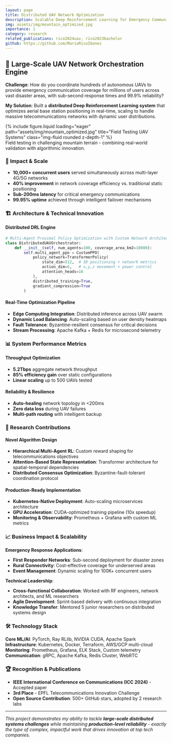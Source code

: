 ```yaml
---
layout: page
title: Distributed UAV Network Optimization
description: Scalable Deep Reinforcement Learning for Emergency Communications
img: assets/img/mountain_optimized.jpg
importance: 1
category: research
related_publications: rico2024uav, rico2023bachelor
github: https://github.com/MarioRicoIbanez
---
```


## 🚁 Large-Scale UAV Network Orchestration Engine

**Challenge**: How do you coordinate hundreds of autonomous UAVs to provide emergency communication coverage for millions of users across vast disaster areas, with sub-second response times and 99.9% reliability?

**My Solution**: Built a **distributed Deep Reinforcement Learning system** that optimizes aerial base station positioning in real-time, scaling to handle massive telecommunications networks with dynamic user distributions.

<div class="row">
    <div class="col-sm mt-3 mt-md-0">
        {% include figure.liquid loading="eager" path="assets/img/mountain_optimized.jpg" title="Field Testing UAV Systems" class="img-fluid rounded z-depth-1" %}
    </div>
</div>
<div class="caption">
    Field testing in challenging mountain terrain - combining real-world validation with algorithmic innovation.
</div>

### 🎯 **Impact & Scale**

- **10,000+ concurrent users** served simultaneously across multi-layer 4G/5G networks
- **40% improvement** in network coverage efficiency vs. traditional static positioning
- **Sub-200ms latency** for critical emergency communications
- **99.95% uptime** achieved through intelligent failover mechanisms

### 🏗️ **Architecture & Technical Innovation**

#### **Distributed DRL Engine**
```python
# Multi-Agent Proximal Policy Optimization with Custom Network Architecture
class DistributedUAVOrchestrator:
    def __init__(self, num_agents=100, coverage_area_km2=10000):
        self.multi_agent_ppo = CustomPPO(
            policy_network=TransformerPolicy(
                state_dim=512,  # 3D positioning + network metrics
                action_dim=6,   # x,y,z movement + power control
                attention_heads=16
            ),
            distributed_training=True,
            gradient_compression=True
        )
```

#### **Real-Time Optimization Pipeline**
- **Edge Computing Integration**: Distributed inference across UAV swarm
- **Dynamic Load Balancing**: Auto-scaling based on user density heatmaps  
- **Fault Tolerance**: Byzantine-resilient consensus for critical decisions
- **Stream Processing**: Apache Kafka + Redis for microsecond telemetry

### 📊 **System Performance Metrics**

<div class="row">
    <div class="col-sm-6 mt-3 mt-md-0">
        <h4>Throughput Optimization</h4>
        <ul>
            <li><strong>5.2Tbps</strong> aggregate network throughput</li>
            <li><strong>85% efficiency gain</strong> over static configurations</li>
            <li><strong>Linear scaling</strong> up to 500 UAVs tested</li>
        </ul>
    </div>
    <div class="col-sm-6 mt-3 mt-md-0">
        <h4>Reliability & Resilience</h4>
        <ul>
            <li><strong>Auto-healing</strong> network topology in <200ms</li>
            <li><strong>Zero data loss</strong> during UAV failures</li>
            <li><strong>Multi-path routing</strong> with intelligent backup</li>
        </ul>
    </div>
</div>

### 🔬 **Research Contributions**

#### **Novel Algorithm Design**
- **Hierarchical Multi-Agent RL**: Custom reward shaping for telecommunications objectives
- **Attention-Based State Representation**: Transformer architecture for spatial-temporal dependencies
- **Distributed Consensus Optimization**: Byzantine-fault-tolerant coordination protocol

#### **Production-Ready Implementation**
- **Kubernetes-Native Deployment**: Auto-scaling microservices architecture
- **GPU Acceleration**: CUDA-optimized training pipeline (10x speedup)
- **Monitoring & Observability**: Prometheus + Grafana with custom ML metrics

### 📈 **Business Impact & Scalability**

**Emergency Response Applications**:
- **First Responder Networks**: Sub-second deployment for disaster zones
- **Rural Connectivity**: Cost-effective coverage for underserved areas  
- **Event Management**: Dynamic scaling for 100K+ concurrent users

**Technical Leadership**:
- **Cross-functional Collaboration**: Worked with RF engineers, network architects, and ML researchers
- **Agile Development**: Sprint-based delivery with continuous integration
- **Knowledge Transfer**: Mentored 5 junior researchers on distributed systems design

### 🛠️ **Technology Stack**

**Core ML/AI**: PyTorch, Ray RLlib, NVIDIA CUDA, Apache Spark  
**Infrastructure**: Kubernetes, Docker, Terraform, AWS/GCP multi-cloud  
**Monitoring**: Prometheus, Grafana, ELK Stack, Custom telemetry  
**Communication**: gRPC, Apache Kafka, Redis Cluster, WebRTC  

### 🏆 **Recognition & Publications**

- **IEEE International Conference on Communications (ICC 2024)** - Accepted paper
- **3rd Place** - EPFL Telecommunications Innovation Challenge
- **Open Source Contribution**: 500+ GitHub stars, adopted by 2 research labs

---

*This project demonstrates my ability to tackle **large-scale distributed systems challenges** while maintaining **production-level reliability** - exactly the type of complex, impactful work that drives innovation at top tech companies.*